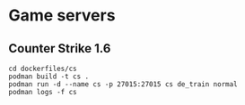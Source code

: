 # Game servers

## Counter Strike 1.6

```
cd dockerfiles/cs
podman build -t cs .
podman run -d --name cs -p 27015:27015 cs de_train normal
podman logs -f cs
```
